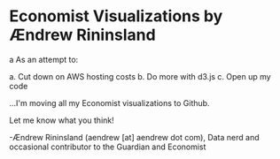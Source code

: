 Economist Visualizations by Ændrew Rininsland
=============================================
a
As an attempt to:

a. Cut down on AWS hosting costs 
b. Do more with d3.js
c. Open up my code

...I'm moving all my Economist visualizations to Github. 

 Let me know what you think!

-Ændrew Rininsland (aendrew [at] aendrew dot com),
Data nerd and occasional contributor to the Guardian and Economist 



